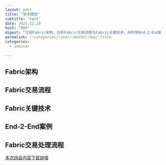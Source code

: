 ```yaml
---
layout: post
title: "学术报告"
subtitle: 'test'
date: 2021.12.29
host: "XXX"
digest: "介绍Fabric架构，分析Fabric交易流程与Fabric关键技术，并列举End-2-End案例展示Fabric交易处理流程。"
permalink: /:categories/:year/:month/:day/:title
categories:
  - seminar

---
```


## Fabric架构

## Fabric交易流程

## Fabric关键技术

## End-2-End案例

## Fabric交易处理流程


[本次组会内容下载链接](https://github.com/xxycfhb/pku_exploit_files/blob/main/seminar/20211130_Fabric.pptx)